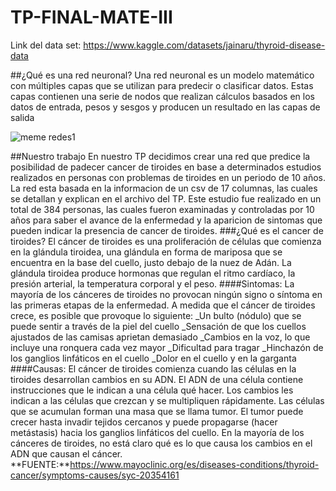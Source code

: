 # TP-FINAL-MATE-III

Link del data set: https://www.kaggle.com/datasets/jainaru/thyroid-disease-data

##¿Qué es una red neuronal?
Una red neuronal es un modelo matemático con múltiples capas que se utilizan para predecir o clasificar datos. Estas capas contienen una serie de nodos que realizan cálculos basados en los datos de entrada, pesos y sesgos y producen un resultado en las capas de salida

![meme redes1](https://github.com/DawnHarper/TP-FINAL-MATE-III/assets/113646082/34042e9a-000f-4bc8-a564-81729b638412)


##Nuestro trabajo
En nuestro TP decidimos crear una red que predice la posibilidad de padecer cancer de tiroides en base a determinados estudios realizados en personas con problemas de tiroides en un periodo de 10 años. La red esta basada en la informacion de un csv de 17 columnas, las cuales se detallan y explican en el archivo del TP. Este estudio fue realizado en un total de 384 personas, las cuales fueron examinadas y controladas por 10 años para saber el avance de la enfermedad y la aparicion de sintomas que pueden indicar la presencia de cancer de tiroides. 
###¿Qué es el cancer de tiroides?
El cáncer de tiroides es una proliferación de células que comienza en la glándula tiroidea, una glándula en forma de mariposa que se encuentra en la base del cuello, justo debajo de la nuez de Adán. La glándula tiroidea produce hormonas que regulan el ritmo cardíaco, la presión arterial, la temperatura corporal y el peso.
####Sintomas:
La mayoría de los cánceres de tiroides no provocan ningún signo o síntoma en las primeras etapas de la enfermedad. A medida que el cáncer de tiroides crece, es posible que provoque lo siguiente:
_Un bulto (nódulo) que se puede sentir a través de la piel del cuello
_Sensación de que los cuellos ajustados de las camisas aprietan demasiado
_Cambios en la voz, lo que incluye una ronquera cada vez mayor
_Dificultad para tragar
_Hinchazón de los ganglios linfáticos en el cuello
_Dolor en el cuello y en la garganta
####Causas:
El cáncer de tiroides comienza cuando las células en la tiroides desarrollan cambios en su ADN. El ADN de una célula contiene instrucciones que le indican a una célula qué hacer. Los cambios les indican a las células que crezcan y se multipliquen rápidamente.  Las células que se acumulan forman una masa que se llama tumor.
El tumor puede crecer hasta invadir tejidos cercanos y puede propagarse (hacer metástasis) hacia los ganglios linfáticos del cuello. 
En la mayoría de los cánceres de tiroides, no está claro qué es lo que causa los cambios en el ADN que causan el cáncer.
**FUENTE:**https://www.mayoclinic.org/es/diseases-conditions/thyroid-cancer/symptoms-causes/syc-20354161

